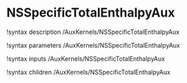 # NSSpecificTotalEnthalpyAux

!syntax description /AuxKernels/NSSpecificTotalEnthalpyAux

!syntax parameters /AuxKernels/NSSpecificTotalEnthalpyAux

!syntax inputs /AuxKernels/NSSpecificTotalEnthalpyAux

!syntax children /AuxKernels/NSSpecificTotalEnthalpyAux
